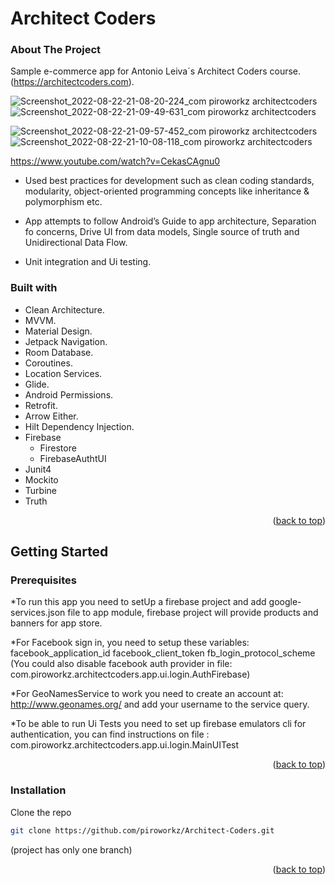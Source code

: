 # Architect Coders
<!-- ABOUT THE PROJECT -->

### About The Project

Sample e-commerce app for Antonio Leiva´s Architect Coders course. (https://architectcoders.com).


![Screenshot_2022-08-22-21-08-20-224_com piroworkz architectcoders](https://user-images.githubusercontent.com/69691740/186054742-7eb00dcf-2586-44e3-ae1e-af1dcfe94e2e.jpg)
![Screenshot_2022-08-22-21-09-49-631_com piroworkz architectcoders](https://user-images.githubusercontent.com/69691740/186054750-fc910e92-a555-4176-8cae-734a898df7e6.jpg)

![Screenshot_2022-08-22-21-09-57-452_com piroworkz architectcoders](https://user-images.githubusercontent.com/69691740/186054752-0e6e038a-6d26-4c81-a887-867650f37353.jpg)
![Screenshot_2022-08-22-21-10-08-118_com piroworkz architectcoders](https://user-images.githubusercontent.com/69691740/186054755-87c7081a-1d0f-4c05-b9a8-20f8306d6b29.jpg)

https://www.youtube.com/watch?v=CekasCAgnu0


* Used best practices for development such as clean coding standards, modularity, object-oriented programming concepts like inheritance & polymorphism etc.

* App attempts to follow Android’s Guide to app architecture, Separation fo concerns, Drive UI from data models, Single source of truth and Unidirectional Data Flow.

* Unit integration and Ui testing.


### Built with

* Clean Architecture.
* MVVM.
* Material Design.
* Jetpack Navigation.
* Room Database.
* Coroutines.
* Location Services.
* Glide.
* Android Permissions.
* Retrofit.
* Arrow Either.
* Hilt Dependency Injection.
* Firebase
  * Firestore
  * FirebaseAuthtUI
* Junit4
* Mockito
* Turbine
* Truth
<p align="right">(<a href="#readme-top">back to top</a>)</p>


<!-- GETTING STARTED -->
## Getting Started

### Prerequisites

*To run this app you need to setUp a firebase project and
add google-services.json file to app module, firebase project will provide products and banners for app store.

*For Facebook sign in, you need to setup these variables:
facebook_application_id
facebook_client_token
fb_login_protocol_scheme
(You could also disable facebook auth provider in file: com.piroworkz.architectcoders.app.ui.login.AuthFirebase)

*For GeoNamesService to work you need to create an account at: http://www.geonames.org/
and add your username to the service query.

*To be able to run Ui Tests you need to set up firebase emulators cli for authentication,
you can find instructions on file : com.piroworkz.architectcoders.app.ui.login.MainUITest

<p align="right">(<a href="#readme-top">back to top</a>)</p>

### Installation

Clone the repo
   ```sh
   git clone https://github.com/piroworkz/Architect-Coders.git
   ```
(project has only one branch)

<p align="right">(<a href="#readme-top">back to top</a>)</p>